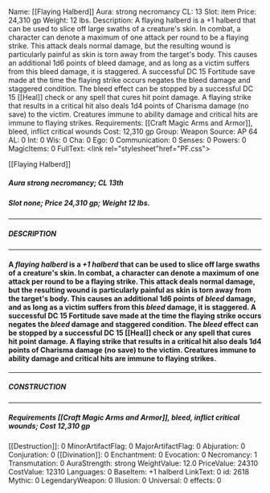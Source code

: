 Name: [[Flaying Halberd]]
Aura: strong necromancy
CL: 13
Slot: item
Price: 24,310 gp
Weight: 12 lbs.
Description: A flaying halberd is a +1 halberd that can be used to slice off large swaths of a creature's skin. In combat, a character can denote a maximum of one attack per round to be a flaying strike. This attack deals normal damage, but the resulting wound is particularly painful as skin is torn away from the target's body. This causes an additional 1d6 points of bleed damage, and as long as a victim suffers from this bleed damage, it is staggered. A successful DC 15 Fortitude save made at the time the flaying strike occurs negates the bleed damage and staggered condition. The bleed effect can be stopped by a successful DC 15 [[Heal]] check or any spell that cures hit point damage. A flaying strike that results in a critical hit also deals 1d4 points of Charisma damage (no save) to the victim. Creatures immune to ability damage and critical hits are immune to flaying strikes.
Requirements: [[Craft Magic Arms and Armor]], bleed, inflict critical wounds
Cost: 12,310 gp
Group: Weapon
Source: AP 64
AL: 0
Int: 0
Wis: 0
Cha: 0
Ego: 0
Communication: 0
Senses: 0
Powers: 0
MagicItems: 0
FullText: <link rel="stylesheet"href="PF.css"><div class="heading"><p class="alignleft">[[Flaying Halberd]]</p><div style="clear: both;"></div></div><div><h5><b>Aura </b>strong necromancy; <b>CL </b>13th</h5><h5><b>Slot </b>none; <b>Price </b>24,310 gp; <b>Weight </b>12 lbs.</h5></div><hr/><div><h5><b>DESCRIPTION</b></h5></div><hr/><div><h4><p>A <i>flaying halberd</i> is a <i>+1 halberd</i> that can be used to slice off large swaths of a creature's skin. In combat, a character can denote a maximum of one attack per round to be a flaying strike. This attack deals normal damage, but the resulting wound is particularly painful as skin is torn away from the target's body. This causes an additional 1d6 points of <i>bleed</i> damage, and as long as a victim suffers from this <i>bleed</i> damage, it is staggered. A successful DC 15 Fortitude save made at the time the flaying strike occurs negates the <i>bleed</i> damage and staggered condition. The <i>bleed</i> effect can be stopped by a successful DC 15 [[Heal]] check or any spell that cures hit point damage. A flaying strike that results in a critical hit also deals 1d4 points of Charisma damage (no save) to the victim. Creatures immune to ability damage and critical hits are immune to flaying strikes.</p></h4></div><hr/><div><h5><b>CONSTRUCTION</b></h5></div><hr/><div><h5><b>Requirements </b>[[Craft Magic Arms and Armor]], <i>bleed</i>, <i>inflict critical wounds</i>; <b>Cost </b>12,310 gp</h5></div>
[[Destruction]]: 0
MinorArtifactFlag: 0
MajorArtifactFlag: 0
Abjuration: 0
Conjuration: 0
[[Divination]]: 0
Enchantment: 0
Evocation: 0
Necromancy: 1
Transmutation: 0
AuraStrength: strong
WeightValue: 12.0
PriceValue: 24310
CostValue: 12310
Languages: 0
BaseItem: +1 halberd
LinkText: 0
id: 2618
Mythic: 0
LegendaryWeapon: 0
Illusion: 0
Universal: 0
effects: 0
